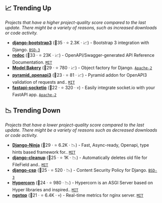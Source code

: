 ## 📈 Trending Up

_Projects that have a higher project-quality score compared to the last update. There might be a variety of reasons, such as increased downloads or code activity._

- <b><a href="https://github.com/zostera/django-bootstrap3">django-bootstrap3</a></b> (🥈35 ·  ⭐ 2.3K · 📈) - Bootstrap 3 integration with Django. <code><a href="http://bit.ly/3aKzpTv">BSD-3</a></code> <code><img src="https://static.djangoproject.com/img/icon-touch.e4872c4da341.png" style="display:inline;" width="13" height="13"></code>
- <b><a href="https://github.com/Redocly/redoc">redoc</a></b> (🥈33 ·  ⭐ 23K · 📈) - OpenAPI/Swagger-generated API Reference Documentation. <code><a href="http://bit.ly/34MBwT8">MIT</a></code> <code><img src="https://www.openapis.org/wp-content/uploads/sites/3/2016/11/favicon.png" style="display:inline;" width="13" height="13"></code>
- <b><a href="https://github.com/model-bakers/model_bakery">Model Bakery</a></b> (🥉29 ·  ⭐ 780 · 📈) - Object factory for Django. <code><a href="http://bit.ly/3nYMfla">Apache-2</a></code> <code><img src="https://static.djangoproject.com/img/icon-touch.e4872c4da341.png" style="display:inline;" width="13" height="13"></code>
- <b><a href="https://github.com/Pylons/pyramid_openapi3">pyramid_openapi3</a></b> (🥉23 ·  ⭐ 81 · 📈) - Pyramid addon for OpenAPI3 validation of requests and.. <code><a href="http://bit.ly/34MBwT8">MIT</a></code> <code><img src="https://trypyramid.com/img/pyramid-16x16.png" style="display:inline;" width="13" height="13"></code> <code><img src="https://www.openapis.org/wp-content/uploads/sites/3/2016/11/favicon.png" style="display:inline;" width="13" height="13"></code>
- <b><a href="https://github.com/pyropy/fastapi-socketio">fastapi-socketio</a></b> (🥈22 ·  ⭐ 320 · 💀) - Easily integrate socket.io with your FastAPI app. <code><a href="http://bit.ly/3nYMfla">Apache-2</a></code> <code><img src="https://fastapi.tiangolo.com/img/favicon.png" style="display:inline;" width="13" height="13"></code>

## 📉 Trending Down

_Projects that have a lower project-quality score compared to the last update. There might be a variety of reasons such as decreased downloads or code activity._

- <b><a href="https://github.com/vitalik/django-ninja">Django-Ninja</a></b> (🥉29 ·  ⭐ 6.2K · 📉) - Fast, Async-ready, Openapi, type hints based framework for.. <code><a href="http://bit.ly/34MBwT8">MIT</a></code>
- <b><a href="https://github.com/un1t/django-cleanup">django-cleanup</a></b> (🥉25 ·  ⭐ 1K · 📉) - Automatically deletes old file for FileField and.. <code><a href="http://bit.ly/34MBwT8">MIT</a></code> <code><img src="https://static.djangoproject.com/img/icon-touch.e4872c4da341.png" style="display:inline;" width="13" height="13"></code>
- <b><a href="https://github.com/mozilla/django-csp">django-csp</a></b> (🥉25 ·  ⭐ 520 · 📉) - Content Security Policy for Django. <code><a href="http://bit.ly/3aKzpTv">BSD-3</a></code> <code><img src="https://static.djangoproject.com/img/icon-touch.e4872c4da341.png" style="display:inline;" width="13" height="13"></code>
- <b><a href="https://github.com/pgjones/hypercorn">Hypercorn</a></b> (🥉24 ·  ⭐ 980 · 📉) - Hypercorn is an ASGI Server based on Hyper libraries and inspired.. <code><a href="http://bit.ly/34MBwT8">MIT</a></code>
- <b><a href="https://github.com/lebinh/ngxtop">ngxtop</a></b> (🥉21 ·  ⭐ 6.4K · 💀) - Real-time metrics for nginx server. <code><a href="http://bit.ly/34MBwT8">MIT</a></code>

